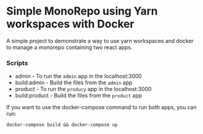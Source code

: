 # Simple MonoRepo using Yarn workspaces with Docker

A simple project to demonstrate a way to use yarn workspaces and docker to manage a monorepo containing two react apps.

### Scripts

- admin - To run the `admin` app in the localhost:3000
- build:admin - Build the files from the `admin` app
- product - To run the `producy` app in the localhost:3000
- build:product - Build the files from the `product` app

If you want to use the docker-compose command to run both apps, you can run:

`docker-compose build && docker-compose up`
